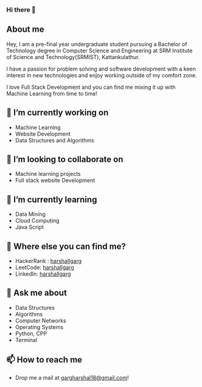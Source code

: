 ### Hi there 👋

## About me
Hey, I am a pre-final year undergraduate student pursuing a Bachelor of Technology degree in Computer Science and Engineering at SRM Institute of Science and Technology(SRMIST), Kattankulathur.

I have a passion for problem solving and software development with a keen interest in new technologies and enjoy working outside of my comfort zone.

I love Full Stack Development and you can find me mixing it up with Machine Learning from time to time!

## 🔭 I’m currently working on
- Machine Learning
- Website Development 
- Data Structures and Algorithms

## 👯 I’m looking to collaborate on
- Machine learning projects
- Full stack website Development

## 🌱 I’m currently learning
- Data Mining
- Cloud Computing
- Java Script

## 🤔 Where else you can find me?
- HackerRank : [harshallgarg](https://www.hackerrank.com/harshallgarg )
- LeetCode: [harshallgarg](https://leetcode.com/harshallgarg/)
- LinkedIn: [harshallgarg](https://www.linkedin.com/in/harshal-garg-18b02316b/)

## 💬 Ask me about 
 - Data Structures
 - Algorithms 
 - Computer Networks
 - Operating Systems
 - Python, CPP
 - Terminal

## 📫 How to reach me
- Drop me a mail at gargharshal18@gmail.com!

<!--
**harshallgarg/harshallgarg** is a ✨ _special_ ✨ repository because its `README.md` (this file) appears on your GitHub profile.

Here are some ideas to get you started:

- 🔭 I’m currently working on ...
- 🌱 I’m currently learning ...
- 👯 I’m looking to collaborate on ...
- 🤔 I’m looking for help with ...
- 💬 Ask me about ...
- 📫 How to reach me: ...
- 😄 Pronouns: ...
- ⚡ Fun fact: ...
-->
